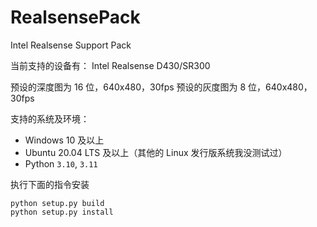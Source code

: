 # RealsensePack
Intel Realsense Support Pack

当前支持的设备有：
Intel Realsense D430/SR300

预设的深度图为 16 位，640x480，30fps
预设的灰度图为 8 位，640x480，30fps

支持的系统及环境：
- Windows 10 及以上
- Ubuntu 20.04 LTS 及以上（其他的 Linux 发行版系统我没测试过）
- Python `3.10`, `3.11`

执行下面的指令安装
```
python setup.py build
python setup.py install
```

